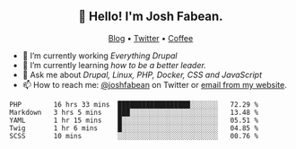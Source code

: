 <h2 align="center">👋 Hello! I'm Josh Fabean.</h2>
<p align="center">
  <a href="https://joshfabean.com">Blog</a> •
  <a href="https://twitter.com/fabean">Twitter</a> •
  <a href="https://www.buymeacoffee.com/LSxne6Yr4">Coffee</a>
</p>

- 🔭 I’m currently working *Everything Drupal*
- 🌱 I’m currently learning *how to be a better leader.*
- 💬 Ask me about *Drupal, Linux, PHP, Docker, CSS and JavaScript*
- 📫 How to reach me: [@joshfabean](https://twitter.com/joshfabean) on Twitter or [email from my website](https://joshfabean.com).

<!--START_SECTION:waka-->
```text
PHP        16 hrs 33 mins  ██████████████████░░░░░░░   72.29 % 
Markdown   3 hrs 5 mins    ███░░░░░░░░░░░░░░░░░░░░░░   13.48 % 
YAML       1 hr 15 mins    █░░░░░░░░░░░░░░░░░░░░░░░░   05.51 % 
Twig       1 hr 6 mins     █░░░░░░░░░░░░░░░░░░░░░░░░   04.85 % 
SCSS       10 mins         ░░░░░░░░░░░░░░░░░░░░░░░░░   00.76 %
```
<!--END_SECTION:waka-->

<!--
**fabean/fabean** is a ✨ _special_ ✨ repository because its `README.md` (this file) appears on your GitHub profile.

Here are some ideas to get you started:

- 🔭 I’m currently working on ...
- 🌱 I’m currently learning ...
- 👯 I’m looking to collaborate on ...
- 🤔 I’m looking for help with ...
- 💬 Ask me about ...
- 📫 How to reach me: ...
- 😄 Pronouns: ...
- ⚡ Fun fact: ...
-->
